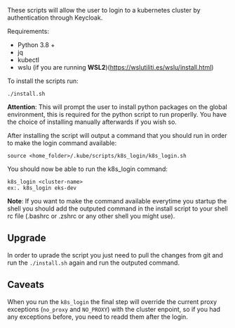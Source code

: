 These scripts will allow the user to login to a kubernetes cluster by authentication through Keycloak.

Requirements:
- Python 3.8 +
- jq
- kubectl
- wslu (if you are running **WSL2**)(https://wslutiliti.es/wslu/install.html)

To install the scripts run:
```
./install.sh
```

**Attention**: This will prompt the user to install python packages on the global environment, this is required for the python script to run properlly. You have the choice of installing manually afterwards if you wish so.

After installing the script will output a command that you should run in order to make the login command available:
```
source <home_folder>/.kube/scripts/k8s_login/k8s_login.sh
```

You should now be able to run the k8s_login command:
```
k8s_login <cluster-name>
ex:. k8s_login eks-dev
```

**Note**: If you want to make the command available everytime you startup the shell you should add the outputed command in the install script to your shell rc file (.bashrc or .zshrc or any other shell you might use).

## Upgrade

In order to uprade the script you just need to pull the changes from git and run the `./install.sh` again and run the outputed command.

## Caveats

When you run the `k8s_login` the final step will override the current proxy exceptions (`no_proxy` and `NO_PROXY`) with the cluster enpoint, so if you had any exceptions before, you need to readd them after the login.
